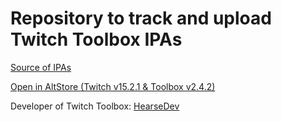 # Repository to track and upload Twitch Toolbox IPAs
[Source of IPAs](https://appdb.to/app/cydia/1900000232)

[Open in AltStore (Twitch v15.2.1 & Toolbox v2.4.2)](https://tinyurl.com/4sb52b54)

Developer of Twitch Toolbox: [HearseDev](https://github.com/HearseDev)
